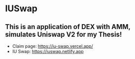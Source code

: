 # IUSwap
## This is an application of DEX with AMM, simulates Uniswap V2 for my Thesis!

- Claim page: https://iu-swap.vercel.app/
- IU Swap: https://iuswap.netlify.app
